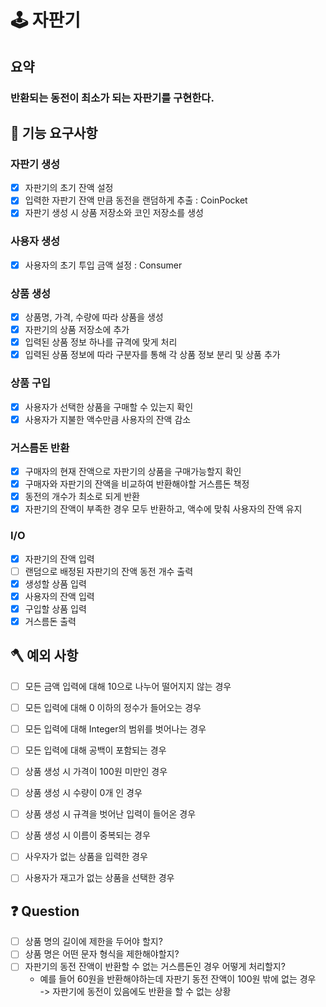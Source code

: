 # 🕹 자판기
## 요약
### 반환되는 동전이 최소가 되는 자판기를 구현한다.

## 🚀 기능 요구사항

### 자판기 생성
- [x] 자판기의 초기 잔액 설정
- [x] 입력한 자판기 잔액 만큼 동전을 랜덤하게 추출 : CoinPocket
- [x] 자판기 생성 시 상품 저장소와 코인 저장소를 생성

### 사용자 생성
- [x] 사용자의 초기 투입 금액 설정 : Consumer

### 상품 생성
- [x] 상품명, 가격, 수량에 따라 상품을 생성
- [x] 자판기의 상품 저장소에 추가
- [x] 입력된 상품 정보 하나를 규격에 맞게 처리
- [x] 입력된 상품 정보에 따라 구분자를 통해 각 상품 정보 분리 및 상품 추가

### 상품 구입
- [x] 사용자가 선택한 상품을 구매할 수 있는지 확인
- [x] 사용자가 지불한 액수만큼 사용자의 잔액 감소

### 거스름돈 반환
- [x] 구매자의 현재 잔액으로 자판기의 상품을 구매가능할지 확인
- [x] 구매자와 자판기의 잔액을 비교하여 반환해야할 거스름돈 책정
- [x] 동전의 개수가 최소로 되게 반환
- [x] 자판기의 잔액이 부족한 경우 모두 반환하고, 액수에 맞춰 사용자의 잔액 유지

### I/O
- [x] 자판기의 잔액 입력
- [ ] 랜덤으로 배정된 자판기의 잔액 동전 개수 출력
- [x] 생성할 상품 입력
- [x] 사용자의 잔액 입력
- [x] 구입할 상품 입력
- [x] 거스름돈 출력

## 🪓 예외 사항
- [ ] 모든 금액 입력에 대해 10으로 나누어 떨어지지 않는 경우
- [ ] 모든 입력에 대해 0 이하의 정수가 들어오는 경우
- [ ] 모든 입력에 대해 Integer의 범위를 벗어나는 경우
- [ ] 모든 입력에 대해 공백이 포함되는 경우
- [ ] 상품 생성 시 가격이 100원 미만인 경우
- [ ] 상품 생성 시 수량이 0개 인 경우
- [ ] 상품 생성 시 규격을 벗어난 입력이 들어온 경우
- [ ] 상품 생성 시 이름이 중복되는 경우
- [ ] 사우자가 없는 상품을 입력한 경우
- [ ] 사용자가 재고가 없는 상품을 선택한 경우


## ❓ Question
- [ ] 상품 명의 길이에 제한을 두어야 할지?
- [ ] 상품 명은 어떤 문자 형식을 제한해야할지?
- [ ] 자판기의 동전 잔액이 반환할 수 없는 거스름돈인 경우 어떻게 처리할지?
  - 예를 들어 60원을 반환해야하는데 자판기 동전 잔액이 100원 밖에 없는 경우   
  -> 자판기에 동전이 있음에도 반환을 할 수 없는 상황
